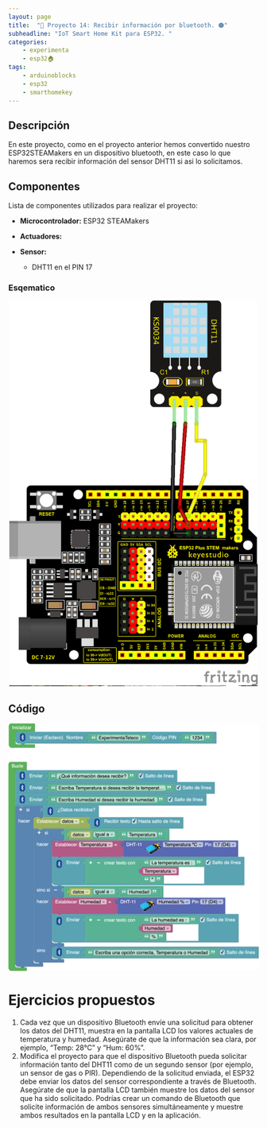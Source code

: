 ```yaml
---
layout: page
title:  "🛜 Proyecto 14: Recibir información por bluetooth. 🟠"
subheadline: "IoT Smart Home Kit para ESP32. "
categories:
    - experimenta
    - esp32🏠
tags:
    - arduinoblocks
    - esp32
    - smarthomekey
---
```


## Descripción
En este proyecto, como en el proyecto anterior hemos convertido nuestro ESP32STEAMakers en un dispositivo bluetooth, en este caso lo que haremos sera recibir información del sensor DHT11 si asi lo solicitamos. 
## Componentes
Lista de componentes utilizados para realizar el proyecto:
- **Microcontrolador:** ESP32 STEAMakers
- **Actuadores:**

- **Sensor:**
    - DHT11 en el PIN 17

### Esqematico 
<p align="center">
    <img src="/images/experimenta/esp32/Proyectos/P14_Esquematico.png" alt="Proyecto 1" width="500"/>
</p>

## Código 
<p align="center">
    <img src="/images/experimenta/esp32/Proyectos/Proyecto14A.png" alt="Proyecto 8" width="700"/>
</p>

# Ejercicios propuestos 
1.	Cada vez que un dispositivo Bluetooth envíe una solicitud para obtener los datos del DHT11, muestra en la pantalla LCD los valores actuales de temperatura y humedad. Asegúrate de que la información sea clara, por ejemplo, “Temp: 28°C” y “Hum: 60%”.
2.	Modifica el proyecto para que el dispositivo Bluetooth pueda solicitar información tanto del DHT11 como de un segundo sensor (por ejemplo, un sensor de gas o PIR). Dependiendo de la solicitud enviada, el ESP32 debe enviar los datos del sensor correspondiente a través de Bluetooth. Asegúrate de que la pantalla LCD también muestre los datos del sensor que ha sido solicitado. Podrías crear un comando de Bluetooth que solicite información de ambos sensores simultáneamente y muestre ambos resultados en la pantalla LCD y en la aplicación.
